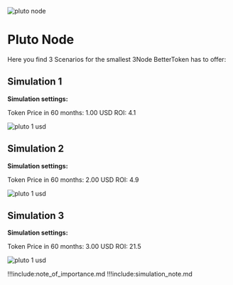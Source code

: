 ![pluto node](plutonode.png)

# Pluto Node
Here you find 3 Scenarios for the smallest 3Node BetterToken has to offer:

## Simulation 1

**Simulation settings:**

Token Price in 60 months: 1.00 USD
ROI: 4.1

![pluto 1 usd](pluto-1usd.jpg)


## Simulation 2

**Simulation settings:**

Token Price in 60 months: 2.00 USD
ROI: 4.9

![pluto 1 usd](pluto-2usd.jpg)


## Simulation 3

**Simulation settings:**

Token Price in 60 months: 3.00 USD
ROI: 21.5

![pluto 1 usd](pluto-3usd.jpg)

!!!include:note_of_importance.md
!!!include:simulation_note.md